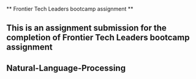 ** Frontier Tech Leaders bootcamp assignment **
##  This is an assignment submission for the completion of Frontier Tech Leaders bootcamp assignment 
## Natural-Language-Processing 
